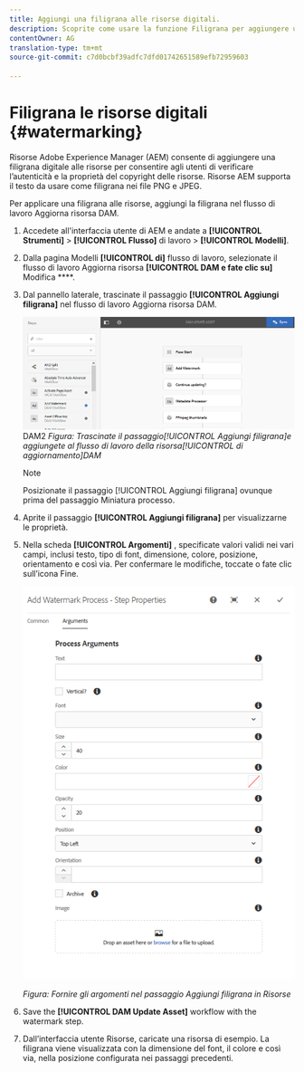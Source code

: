 ```yaml
---
title: Aggiungi una filigrana alle risorse digitali.
description: Scoprite come usare la funzione Filigrana per aggiungere una filigrana digitale alle risorse.
contentOwner: AG
translation-type: tm+mt
source-git-commit: c7d0bcbf39adfc7dfd01742651589efb72959603

---
```



# Filigrana le risorse digitali {#watermarking}

Risorse Adobe Experience Manager (AEM) consente di aggiungere una filigrana digitale alle risorse per consentire agli utenti di verificare l’autenticità e la proprietà del copyright delle risorse. Risorse AEM supporta il testo da usare come filigrana nei file PNG e JPEG.

Per applicare una filigrana alle risorse, aggiungi la filigrana nel flusso di lavoro Aggiorna risorsa  DAM.

1. Accedete all&#39;interfaccia utente di AEM e andate a **[!UICONTROL Strumenti]** > **[!UICONTROL Flusso]** di lavoro > **[!UICONTROL Modelli]**.
1. Dalla pagina Modelli **[!UICONTROL di]** flusso di lavoro, selezionate il flusso di lavoro Aggiorna risorsa **[!UICONTROL DAM e fate clic su]** Modifica ****.

1. Dal pannello laterale, trascinate il passaggio **[!UICONTROL Aggiungi filigrana]** nel flusso di lavoro Aggiorna risorsa  DAM.

   ![Trascinate il passaggio [!UICONTROL Aggiungi filigrana] e aggiungete al flusso di lavoro [!UICONTROL della risorsa] di aggiornamento](assets/add_watermark_step_aem_assets.png)DAM2
   *Figura: Trascinate il passaggio[!UICONTROL Aggiungi filigrana]e aggiungete al flusso di lavoro della risorsa[!UICONTROL di aggiornamento]DAM*

   >[!NOTE]
   >
   >Posizionate il passaggio [!UICONTROL Aggiungi filigrana] ovunque prima del passaggio Miniatura  processo.

1. Aprite il passaggio **[!UICONTROL Aggiungi filigrana]** per visualizzarne le proprietà.
1. Nella scheda **[!UICONTROL Argomenti]** , specificate valori validi nei vari campi, inclusi testo, tipo di font, dimensione, colore, posizione, orientamento e così via. Per confermare le modifiche, toccate o fate clic sull’icona Fine.

   ![Fornire gli argomenti nel passaggio Aggiungi filigrana in Risorse](assets/arguments_add_watermark_aem_assets.png)

   *Figura: Fornire gli argomenti nel passaggio Aggiungi filigrana in Risorse*

1. Save the **[!UICONTROL DAM Update Asset]** workflow with the watermark step.
1. Dall’interfaccia utente Risorse, caricate una risorsa di esempio. La filigrana viene visualizzata con la dimensione del font, il colore e così via, nella posizione configurata nei passaggi precedenti.
